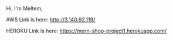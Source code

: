 
 Hi, I'm Meltem, 
 
 AWS Link is here:  http://3.140.92.119/ 


 HEROKU Link is here:  https://mern-shop-project1.herokuapp.com/
